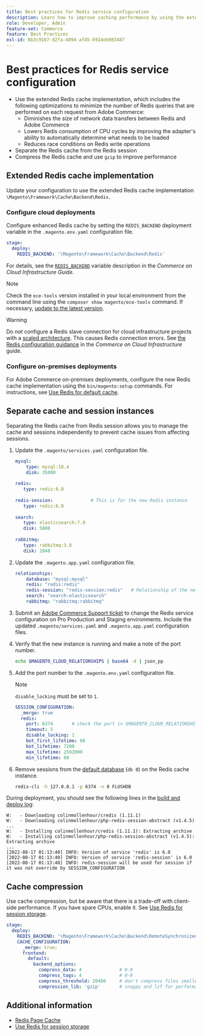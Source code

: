 ```yaml
---
title: Best practices for Redis service configuration
description: Learn how to improve caching performance by using the extended Redis cache implementation for Adobe Commerce.
role: Developer, Admin
feature-set: Commerce
feature: Best Practices
exl-id: 8b3c9167-d2fa-4894-af45-6924eb983487
---
```

# Best practices for Redis service configuration

- Use the extended Redis cache implementation, which includes the following optimizations to minimize the number of Redis queries that are performed on each request from Adobe Commerce:
  - Diminishes the size of network data transfers between Redis and Adobe Commerce
  - Lowers Redis consumption of CPU cycles by improving the adapter's ability to automatically determine what needs to be loaded
  - Reduces race conditions on Redis write operations
- Separate the Redis cache from the Redis session
- Compress the Redis cache and use `gzip` to improve performance

## Extended Redis cache implementation

Update your configuration to use the extended Redis cache implementation `\Magento\Framework\Cache\Backend\Redis`.

### Configure cloud deployments

Configure enhanced Redis cache by setting the `REDIS_BACKEND` deployment variable in the `.magento.env.yaml` configuration file.

```yaml
stage:
  deploy:
    REDIS_BACKEND: '\Magento\Framework\Cache\Backend\Redis'
```

For details, see the [`REDIS_BACKEND`](https://experienceleague.adobe.com/docs/commerce-cloud-service/user-guide/configure/env/stage/variables-deploy.html#redis_backend) variable description in the _Commerce on Cloud Infrastructure Guide_.

>[!NOTE]
>
> Check the `ece-tools` version installed in your local environment from the command line using the `composer show magento/ece-tools` command. If necessary, [update to the latest version](https://experienceleague.adobe.com/docs/commerce-cloud-service/user-guide/dev-tools/ece-tools/update-package.html). 

>[!WARNING]
>
>Do _not_ configure a Redis slave connection for cloud infrastructure projects with a [scaled architecture](https://experienceleague.adobe.com/docs/commerce-cloud-service/user-guide/architecture/scaled-architecture.html). This causes Redis connection errors. See [the Redis configuration guidance](https://experienceleague.adobe.com/docs/commerce-cloud-service/user-guide/configure/env/stage/variables-deploy.html#redis_use_slave_connection) in the _Commerce on Cloud Infrastructure_ guide.

### Configure on-premises deployments

For Adobe Commerce on-premises deployments, configure the new Redis cache implementation using the `bin/magento:setup` commands. For instructions, see [Use Redis for default cache](../../../configuration/cache/redis-pg-cache.md#configure-redis-page-caching).

## Separate cache and session instances

Separating the Redis cache from Redis session allows you to manage the cache and sessions independently to prevent cache issues from affecting sessions.

1. Update the `.magento/services.yaml` configuration file.

   ```yaml
   mysql:
       type: mysql:10.4
       disk: 35000
 
   redis:
      type: redis:6.0
 
   redis-session:              # This is for the new Redis instance
      type: redis:6.0
 
   search:
      type: elasticsearch:7.9
      disk: 5000
 
   rabbitmq:
      type: rabbitmq:3.8
      disk: 2048
   ```

1. Update the `.magento.app.yaml` configuration file.

   ```yaml
   relationships:
       database: "mysql:mysql"
       redis: "redis:redis"
       redis-session: "redis-session:redis"   # Relationship of the new Redis instance
       search: "search:elasticsearch"
       rabbitmq: "rabbitmq:rabbitmq"
   ```

1. Submit an [Adobe Commerce Support ticket](https://experienceleague.adobe.com/docs/commerce-knowledge-base/kb/help-center-guide/magento-help-center-user-guide.html#submit-ticket) to change the Redis service configuration on Pro Production and Staging environments. Include the updated `.magento/services.yaml` and `.magento.app.yaml` configuration files.

1. Verify that the new instance is running and make a note of the port number.

   ```bash
   echo $MAGENTO_CLOUD_RELATIONSHIPS | base64 -d | json_pp
   ```

1. Add the port number to the `.magento.env.yaml` configuration file.

   >[!NOTE]
   >`disable_locking` must be set to `1`.
   >   

   ```yaml
   SESSION_CONFIGURATION:
     _merge: true
     redis:
       port: 6374       # check the port in $MAGENTO_CLOUD_RELATIONSHIPS
       timeout: 5
       disable_locking: 1
       bot_first_lifetime: 60
       bot_lifetime: 7200
       max_lifetime: 2592000
       min_lifetime: 60
   ```

1. Remove sessions from the [default database](../../../configuration/cache/redis-pg-cache.md) (`db 0`) on the Redis cache instance.

   ```bash
   redis-cli -h 127.0.0.1 -p 6374 -n 0 FLUSHDB
   ```

During deployment, you should see the following lines in the [build and deploy log](https://experienceleague.adobe.com/docs/commerce-cloud-service/user-guide/develop/test/log-locations.html#build-and-deploy-logs):

```terminal
W:   - Downloading colinmollenhour/credis (1.11.1)
W:   - Downloading colinmollenhour/php-redis-session-abstract (v1.4.5)
...
W:   - Installing colinmollenhour/credis (1.11.1): Extracting archive
W:   - Installing colinmollenhour/php-redis-session-abstract (v1.4.5): Extracting archive
...
[2022-08-17 01:13:40] INFO: Version of service 'redis' is 6.0
[2022-08-17 01:13:40] INFO: Version of service 'redis-session' is 6.0
[2022-08-17 01:13:40] INFO: redis-session will be used for session if it was not override by SESSION_CONFIGURATION
```

## Cache compression

Use cache compression, but be aware that there is a trade-off with client-side performance. If you have spare CPUs, enable it. See [Use Redis for session storage](../../../configuration/cache/redis-session.md).

```yaml
stage:
  deploy:
    REDIS_BACKEND: '\Magento\Framework\Cache\Backend\RemoteSynchronizedCache'
    CACHE_CONFIGURATION:
      _merge: true;
      frontend:
        default:
          backend_options:
            compress_data: 4              # 0-9
            compress_tags: 4              # 0-9
            compress_threshold: 20480     # don't compress files smaller than this value
            compression_lib: 'gzip'       # snappy and lzf for performance, gzip for high compression (~69%)
```

## Additional information

- [Redis Page Cache](../../../configuration/cache/redis-pg-cache.md)
- [Use Redis for session storage](../../../configuration/cache/redis-session.md)
